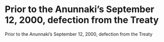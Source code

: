 # Prior to the Anunnaki’s September 12, 2000, defection from the Treaty

Prior to the Anunnaki’s September 12, 2000, defection from the Treaty